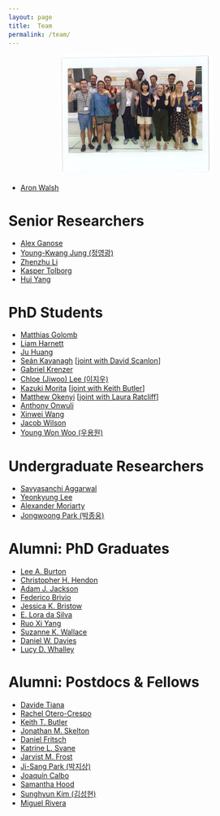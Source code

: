 ```yaml
---
layout: page
title:  Team
permalink: /team/
---
```


<p align="center">
    <img width="60%" src="/images/groupday_2018.jpg"> 
</p>


- [Aron Walsh](https://scholar.google.co.uk/citations?user=Ktvn91gAAAAJ&hl=en)

# Senior Researchers
- [Alex Ganose](https://scholar.google.co.uk/citations?user=nVJFXWwAAAAJ&hl=en)
- [Young-Kwang Jung (정영광)](https://scholar.google.co.kr/citations?user=gKwOFtUAAAAJ&hl=en)
- [Zhenzhu Li](https://scholar.google.com/citations?user=zO1h0pQAAAAJ&hl=en)
- [Kasper Tolborg](https://scholar.google.com/citations?user=0avXp5oAAAAJ&hl=en)
- [Hui Yang](https://scholar.google.com/citations?hl=en&user=DyYbENEAAAAJ)

# PhD Students
- [Matthias Golomb](https://scholar.google.co.uk/citations?hl=en&user=aVhvoHsAAAAJ)
- [Liam Harnett](https://www.imperial.ac.uk/plastic-electronics-cdt)
- [Ju Huang](https://www.chinesescholarshipcouncil.com)
- [Seán Kavanagh](https://scholar.google.com/citations?user=P-7ICrQAAAAJ&hl=en) [[joint with David Scanlon](https://scholar.google.co.uk/citations?user=gSPYUMAAAAAJ&hl=en&oi=ao)]
- [Gabriel Krenzer](https://faraday.ac.uk) 
- [Chloe (Jiwoo) Lee (이지우)](https://uic.yonsei.ac.kr) 
- [Kazuki Morita](https://scholar.google.com/citations?hl=en&user=rzZqLbcAAAAJ) [[joint with Keith Butler](https://scholar.google.co.uk/citations?user=eruLmgUAAAAJ&hl=en&oi=ao)]
- [Matthew Okenyi](http://www.imperial.ac.uk/theory-and-simulation-of-materials) [[joint with Laura Ratcliff](https://scholar.google.co.uk/citations?hl=en&user=A1rK_5UAAAAJ)]
- [Anthony Onwuli](https://www.imperial.ac.uk/materials)
- [Xinwei Wang](https://scholar.google.com/citations?user=Ul36LhUAAAAJ&hl=zh-CN)
- [Jacob Wilson](https://www.imperial.ac.uk/materials)
- [Young Won Woo (우용원)](https://scholar.google.co.uk/citations?hl=en&user=0A49DDsAAAAJ)

# Undergraduate Researchers 
- [Savyasanchi Aggarwal](https://www.imperial.ac.uk/materials)
- [Yeonkyung Lee](https://www.imperial.ac.uk/materials)
- [Alexander Moriarty](https://www.imperial.ac.uk/materials)
- [Jongwoong Park (박종웅)](https://devcms.yonsei.ac.kr/engineering_en/index.do)

# Alumni: PhD Graduates 
- [Lee A. Burton](https://scholar.google.co.uk/citations?user=fEp-jzkAAAAJ&hl=en)
- [Christopher H. Hendon](https://scholar.google.co.uk/citations?user=k1erO3EAAAAJ&hl=en)
- [Adam J. Jackson](https://scholar.google.co.uk/citations?user=0aWeSroAAAAJ&hl=en)
- [Federico Brivio](https://scholar.google.co.uk/citations?user=epCA0qoAAAAJ&hl=en)
- [Jessica K. Bristow](https://scholar.google.co.uk/citations?user=wP_frhsAAAAJ&hl=en)
- [E. Lora da Silva](https://scholar.google.co.uk/citations?user=VqvhWVoAAAAJ&hl=en)
- [Ruo Xi Yang](https://scholar.google.co.uk/citations?user=Il_KFS8AAAAJ&hl=en)
- [Suzanne K. Wallace](https://scholar.google.co.uk/citations?user=sZ6ZWoAAAAAJ&hl=en)
- [Daniel W. Davies](https://scholar.google.co.uk/citations?user=XD-sA1MAAAAJ&hl=en)
- [Lucy D. Whalley](https://scholar.google.co.uk/citations?user=NPOWlz0AAAAJ&hl=en)

# Alumni: Postdocs & Fellows
- [Davide Tiana](https://scholar.google.co.uk/citations?user=4VjMg_cAAAAJ&hl=en)
- [Rachel Otero-Crespo](https://scholar.google.co.uk/citations?user=WQ2GSygAAAAJ&hl=en)
- [Keith T. Butler](https://scholar.google.co.uk/citations?user=eruLmgUAAAAJ&hl=en)
- [Jonathan M. Skelton](https://scholar.google.co.uk/citations?user=FAK4WzwAAAAJ&hl=en)
- [Daniel Fritsch](https://scholar.google.co.uk/citations?user=5ul21mQAAAAJ&hl=en&oi=ao)
- [Katrine L. Svane](https://scholar.google.co.uk/citations?user=1x7ZtTEAAAAJ&hl=en)
- [Jarvist M. Frost](https://scholar.google.co.uk/citations?user=qNlfsFEAAAAJ&hl=en)
- [Ji-Sang Park (박지상)](https://scholar.google.co.uk/citations?user=ZCmm3y8AAAAJ&hl=en&oi=ao)
- [Joaquín Calbo](https://scholar.google.co.uk/citations?user=wzmgqIoAAAAJ&hl=en&oi=ao)
- [Samantha Hood](https://scholar.google.co.uk/citations?user=1I0WjV8AAAAJ&hl=en&oi=ao)
- [Sunghyun Kim (김성현)](https://scholar.google.co.uk/citations?user=v438vEAAAAAJ&hl=en)
- [Miguel Rivera](https://scholar.google.co.uk/citations?user=jKqXsfAAAAAJ&hl=en)